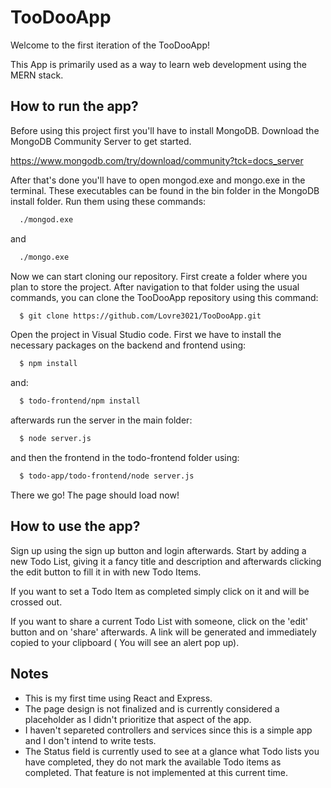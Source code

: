 
# TooDooApp

Welcome to the first iteration of the TooDooApp!

This App is primarily used as a way to learn web development using the MERN stack.




## How to run the app?

Before using this project first you'll have to install MongoDB. Download the MongoDB Community Server to get started.

https://www.mongodb.com/try/download/community?tck=docs_server

After that's done you'll have to open mongod.exe and mongo.exe in the terminal. These executables can be found in the bin folder in the MongoDB install folder. Run them using these commands: 

```bash
  ./mongod.exe
```
and

```bash
  ./mongo.exe
```
Now we can start cloning our repository. First create a folder where you plan to store the project. After navigation to that folder using the usual commands, you can clone the TooDooApp repository using this command:

```bash
  $ git clone https://github.com/Lovre3021/TooDooApp.git
```
Open the project in Visual Studio code. First we have to install the necessary packages on the backend and frontend using:

```bash
  $ npm install
```
and:

```bash
  $ todo-frontend/npm install
```

afterwards run the server in the main folder:

```bash
  $ node server.js
```
and then the frontend in the todo-frontend folder using:

```bash
  $ todo-app/todo-frontend/node server.js
```

There we go! The page should load now!


## How to use the app?
Sign up using the sign up button and login afterwards. Start by adding a new Todo List, giving it a fancy title and description and afterwards clicking the edit button to fill it in with new Todo Items.

If you want to set a Todo Item as completed simply click on it and will be crossed out.

If you want to share a current Todo List with someone, click on the 'edit' button and on 'share' afterwards. A link will be generated and immediately copied to your clipboard ( You will see an alert pop up).
## Notes

* This is my first time using React and Express.
* The page design is not finalized and is currently considered a placeholder as I didn't prioritize that aspect of the app.
* I haven't separeted controllers and services since this is a simple app and I don't intend to write tests.
* The Status field is currently used to see at a glance what Todo lists you have completed, they do not mark the available Todo items as completed. That feature is not implemented at this current time.

